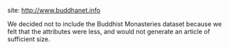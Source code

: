 site: http://www.buddhanet.info

We decided not to include the Buddhist Monasteries dataset because we felt that the attributes were less, and would not generate an article of sufficient size.
